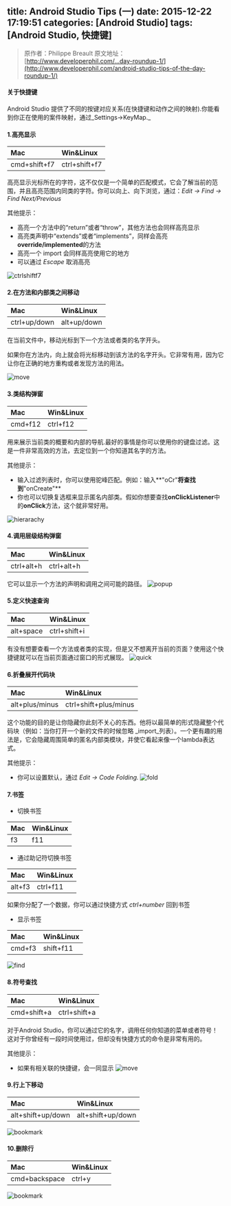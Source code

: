 title: Android Studio Tips (一)
date: 2015-12-22 17:19:51
categories: [Android Studio]
tags: [Android Studio, 快捷键]
---

>原作者：Philippe Breault
>原文地址：[http://www.developerphil.com/...day-roundup-1/](http://www.developerphil.com/android-studio-tips-of-the-day-roundup-1/)

#### 关于快捷键

Android Studio 提供了不同的按键对应关系(在快捷键和动作之间的映射).你能看到你正在使用的案件映射，通过_Settings->KeyMap._


#### 1.高亮显示
| Mac| Win&Linux |
| :-- | :--|
| cmd+shift+f7| ctrl+shift+f7 |

高亮显示光标所在的字符，这不仅仅是一个简单的匹配模式，它会了解当前的范围，并且高亮范围内同类的字符。你可以向上、向下浏览，通过：_Edit -> Find -> Find Next/Previous_

其他提示：
- 高亮一个方法中的“return”或者“throw”，其他方法也会同样高亮显示
- 高亮类声明中“extends”或者“implements”，同样会高亮 **override/implemented**的方法
- 高亮一个 import 会同样高亮使用它的地方
- 可以通过 _Escape_ 取消高亮

![ctrlshiftf7](http://www.developerphil.com/assets/01-highlight.gif)

#### 2.在方法和内部类之间移动

| Mac| Win&Linux |
| :-- | :-- |
| ctrl+up/down| alt+up/down |

在当前文件中，移动光标到下一个方法或者类的名字开头。

如果你在方法内，向上就会将光标移动到该方法的名字开头。它非常有用，因为它让你在正确的地方重构或者发现方法的用法。

![move](http://www.developerphil.com/assets/02-move_between_methods.gif)

#### 3.类结构弹窗

| Mac| Win&Linux |
| :-- | :-- |
| cmd+f12| ctrl+f12 |

用来展示当前类的概要和内部的导航.最好的事情是你可以使用你的键盘过滤。这是一件非常高效的方法，去定位到一个你知道其名字的方法。

其他提示：
- 输入过滤列表时，你可以使用驼峰匹配。例如：输入**"oCr"**将查找到**"onCreate"**
- 你也可以切换复选框来显示匿名内部类。假如你想要查找**onClickListener**中的**onClick**方法，这个就非常好用。

![hierarachy](http://www.developerphil.com/assets/04-callinghierarchy.gif)

#### 4.调用层级结构弹窗
| Mac| Win&Linux |
| :-- | :-- |
| ctrl+alt+h | ctrl+alt+h |
它可以显示一个方法的声明和调用之间可能的路径。
![popup](http://www.developerphil.com/assets/03-filestructure.gif)

#### 5.定义快速查询
| Mac| Win&Linux |
| :-- | :-- |
| alt+space | ctrl+shift+i |
有没有想要查看一个方法或者类的实现，但是又不想离开当前的页面？使用这个快捷键就可以在当前页面通过窗口的形式展现。
![quick](http://www.developerphil.com/assets/05-quickdefinition.gif)

#### 6.折叠展开代码块
| Mac| Win&Linux |
| :-- | :-- |
| alt+plus/minus | ctrl+shift+plus/minus |
这个功能的目的是让你隐藏你此刻不关心的东西。他将以最简单的形式隐藏整个代码块（例如：当你打开一个新的文件的时候忽略 _import_列表）。一个更有趣的用法是，它会隐藏周围简单的匿名内部类模块，并使它看起来像一个lambda表达式。

其他提示：
- 你可以设置默认，通过 _Edit -> Code Folding._
![fold](http://www.developerphil.com/assets/06-codefolding.gif)

#### 7.书签
- 切换书签

| Mac| Win&Linux |
| :-- | :-- |
| f3 | f11 |

- 通过助记符切换书签

| Mac| Win&Linux |
| :-- | :-- |
| alt+f3 | ctrl+f11 |
	
如果你分配了一个数据，你可以通过快捷方式 _ctrl+number_ 回到书签


- 显示书签

| Mac| Win&Linux |
| :-- | :-- |
| cmd+f3 | shift+f11 |
	
![find](http://www.developerphil.com/assets/08-findaction.gif)





#### 8.符号查找
| Mac| Win&Linux |
| :-- | :-- |
| cmd+shift+a | ctrl+shift+a |

对于Android Studio，你可以通过它的名字，调用任何你知道的菜单或者符号！这对于你曾经有一段时间使用过，但却没有快捷方式的命令是非常有用的。

其他提示：
- 如果有相关联的快捷键，会一同显示
![move](http://www.developerphil.com/assets/07-bookmarks.gif)

#### 9.行上下移动
| Mac| Win&Linux |
| :-- | :-- |
| alt+shift+up/down | alt+shift+up/down |

![bookmark](http://www.developerphil.com/assets/09-movelines.gif)

#### 10.删除行

| Mac| Win&Linux |
| :-- | :-- |
| cmd+backspace | ctrl+y |

![bookmark](http://www.developerphil.com/assets/10-deleteline.gif)